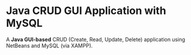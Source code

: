 # Java CRUD GUI Application with MySQL
A **Java GUI-based** CRUD (Create, Read, Update, Delete) application using NetBeans and MySQL (via XAMPP).
